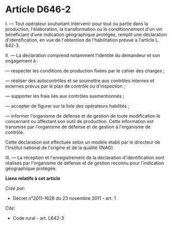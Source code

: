 # Article D646-2

I. ― Tout opérateur souhaitant intervenir pour tout ou partie dans la production, l'élaboration, la transformation ou le
conditionnement d'un vin bénéficiant d'une indication géographique protégée, remplit une déclaration d'identification, en vue
de l'obtention de l'habilitation prévue à l'article L. 642-3. 

II. ― La déclaration comprend notamment l'identité du demandeur et son engagement à : 

― respecter les conditions de production fixées par le cahier des charges ; 

― réaliser des autocontrôles et se soumettre aux contrôles internes et externes prévus par le plan de contrôle ou
d'inspection ; 

― supporter les frais liés aux contrôles susmentionnés ; 

― accepter de figurer sur la liste des opérateurs habilités ; 

― informer l'organisme de défense et de gestion de toute modification le concernant ou affectant son outil de production.
Cette information est transmise par l'organisme de défense et de gestion à l'organisme de contrôle. 

Cette déclaration est effectuée selon un modèle établi par le directeur de l'Institut national de l'origine et de la qualité
(INAO). 

III. ― La réception et l'enregistrement de la déclaration d'identification sont réalisés par l'organisme de défense et de
gestion reconnu pour l'indication géographique protégée.

**Liens relatifs à cet article**

_Créé par_:

  - Décret n°2011-1628 du 23 novembre 2011 - art. 1

_Cite_:

  - Code rural - art. L642-3
